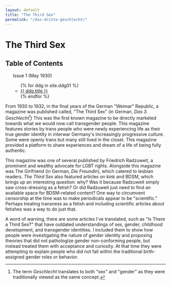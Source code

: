 ```yaml
---
layout: default
title: "The Third Sex"
permalink: "/das-dritte-geschlecht/"
---
```


# The Third Sex

<div class="toc">
  <h2>Table of Contents</h2>
  <ul>
    Issue 1 (May 1930)
    <ul class="texts">
    {% for ddg in site.ddg01 %}
      <li class="text-title">
        <a href="{{ ddg.baseurl }}{{ ddg.url }}">
          {{ ddg.title }}
        </a>
      </li>
    {% endfor %}
    </ul>
  </ul>
</div>

From 1930 to 1932, in the final years of the German "Weimar" Republic, a magazine was published called, "The Third Sex" (in German, _Das 3. Geschlecht_[^fn1]) This was the first known magazine to be directly marketed towards what we would now call transgender people. This magazine features stories by trans people who were newly experiencing life as their true gender identity in interwar Germany's increasingly progressive culture. Some were openly trans but many still lived in the closet. This magazine provided a platform to share experiences and dream of a life of being fully authentic.

This magazine was one of several published by Friedrich Radzuweit, a prominent and wealthy advocate for LGBT rights. Alongside this magazine was The Girlfriend (in German, _Die Freundin_), which catered to lesbian readers. _The Third Sex_ also featured articles on kink and BDSM, which brings up an interesting question: why? Was it because Radzuweit simply saw cross-dressing as a fetish? Or did Radzuweit just need to find an available space for BDSM-related content? One way to circumvent censorship at the time was to make periodicals appear to be "scientific." Perhaps treating transness as a fetish and including scientific articles about fetishes was a way to do just that.

A word of warning, there are some articles I've translated, such as "Is There a Third Sex?" that have outdated understandings of sex, gender, childhood development, and transgender identities. I included them to show how people were investigating the nature of gender identity and proposing theories that did not pathologize gender non-conforming people, but instead treated them with acceptance and curiosity. At that time they were attempting to explain people who did not fall within the traditional birth-assigned gender roles or behavior.

[^fn1]: The term _Geschlecht_ translates to both "sex" and "gender" as they were traditionally viewed as the same concept.